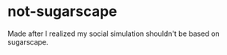 not-sugarscape
==============

Made after I realized my social simulation shouldn't be based on sugarscape.